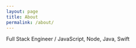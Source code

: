 ```yaml
---
layout: page
title: About
permalink: /about/
---
```

Full Stack Engineer / JavaScript, Node, Java, Swift

